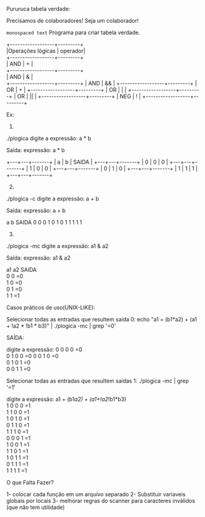 Pururuca tabela verdade:

Precisamos de colaboradores! 
Seja um colaborador! 



``monospaced text``
Programa para criar tabela verdade.

+------------------+---------+    
|Operações lógicas | operador|    
+------------------+---------+    
|	AND        |    +    |     
+------------------+---------+    
|	AND        |    &    |     
+------------------+---------+
|	AND        |    &&   | 
+------------------+---------+
|	OR         |    +    | 
+------------------+---------+
|	OR         |    |    | 
+------------------+---------+
|	OR         |    ||   | 
+------------------+---------+
|	NEG        |    !    | 
+------------------+---------+

Ex:

1)
./plogica
digite a expressão:
a * b


Saída:
expressão:
a * b


+---+---+-------+
| a | b | SAIDA |
+---+---+-------+
| 0 | 0 |   0   |
+---+---+-------+
| 1 | 0 |   0   |
+---+---+-------+
| 0 | 1 |   0   |
+---+---+-------+
| 1 | 1 |   1   |
+---+---+-------+


2)
./plogica -c
digite a expressão:
a + b

Saída:
expressão:
a + b


  a   b   SAIDA
  0   0     0 
  1   0     1
  0   1     1 
  1   1     1 

3)
 ./plogica -mc
digite a expressão:
a1 & a2 

Saída: 
expressão:
a1 & a2


  a1   a2   SAIDA  
   0    0    =0    
   1    0    =0    
   0    1    =0    
   1    1    =1    

Casos práticos de uso(UNIX-LIKE): 

Selecionar todas as entradas que resultem saída 0:
echo "a1 + (b1*a2) + (a1 + \!a2 * \!b1 * b3)" | ./plogica -mc | grep '=0'

SAÍDA:

digite a expressão:
   0    0    0    0    =0    
   0    1    0    0    =0 
   0    0    1    0    =0    
   0    1    0    1    =0    
   0    0    1    1    =0 

Selecionar  todas as entradas que resultem saídas  1:
./plogica -mc | grep '=1'

digite a expressão:
a1 + (b1*a2) + (a1+!a2*!b1*b3)          
   1    0    0    0    =1    
   1    1    0    0    =1    
   1    0    1    0    =1    
   0    1    1    0    =1    
   1    1    1    0    =1    
   0    0    0    1    =1    
   1    0    0    1    =1    
   1    1    0    1    =1    
   1    0    1    1    =1    
   0    1    1    1    =1    
   1    1    1    1    =1  



O que Falta Fazer?

1- colocar cada função em um arquivo separado
2- Substituir variaveis globais por locais
3- melhorar regras do scanner para caracteres inválidos (que não tem utilidade)
